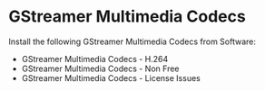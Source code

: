 # GStreamer Multimedia Codecs

Install the following GStreamer Multimedia Codecs from Software:

- GStreamer Multimedia Codecs - H.264
- GStreamer Multimedia Codecs - Non Free
- GStreamer Multimedia Codecs - License Issues

